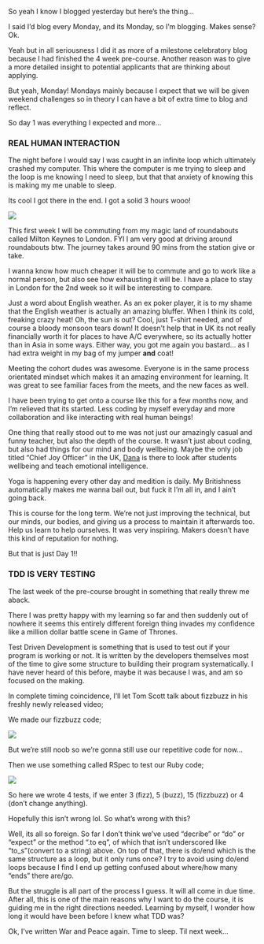 So yeah I know I blogged yesterday but here’s the thing…

I said I’d blog every Monday, and its Monday, so I’m blogging. Makes sense? Ok.

Yeah but in all seriousness I did it as more of a milestone celebratory blog because I had finished the 4 week pre-course. Another reason was to give a more detailed insight to potential applicants that are thinking about applying.

But yeah, Monday! Mondays mainly because I expect that we will be given weekend challenges so in theory I can have a bit of extra time to blog and reflect.

So day 1 was everything I expected and more…

### REAL HUMAN INTERACTION

The night before I would say I was caught in an infinite loop which ultimately crashed my computer. This where the computer is me trying to sleep and the loop is me knowing I need to sleep, but that that anxiety of knowing this is making my me unable to sleep.

Its cool I got there in the end. I got a solid 3 hours wooo!

![](https://cdn-images-1.medium.com/max/800/0*wD0v2RZTCuiprGED.jpg)

This first week I will be commuting from my magic land of roundabouts called Milton Keynes to London. FYI I am very good at driving around roundabouts btw. The journey takes around 90 mins from the station give or take.

I wanna know how much cheaper it will be to commute and go to work like a normal person, but also see how exhausting it will be. I have a place to stay in London for the 2nd week so it will be interesting to compare.

Just a word about English weather. As an ex poker player, it is to my shame that the English weather is actually an amazing bluffer. When I think its cold, freaking crazy heat! Oh, the sun is out? Cool, just T-shirt needed, and of course a bloody monsoon tears down! It doesn’t help that in UK its not really financially worth it for places to have A/C everywhere, so its actually hotter than in Asia in some ways. Either way, you got me again you bastard… as I had extra weight in my bag of my jumper **and** coat!

Meeting the cohort dudes was awesome. Everyone is in the same process orientated mindset which makes it an amazing environment for learning. It was great to see familiar faces from the meets, and the new faces as well.

I have been trying to get onto a course like this for a few months now, and I’m relieved that its started. Less coding by myself everyday and more collaboration and like interacting with real human beings!

One thing that really stood out to me was not just our amazingly casual and funny teacher, but also the depth of the course. It wasn’t just about coding, but also had things for our mind and body wellbeing. Maybe the only job titled “Chief Joy Officer” in the UK, [Dana](http://www.chiefjoyofficer.com/) is there to look after students wellbeing and teach emotional intelligence.

Yoga is happening every other day and medition is daily. My Britishness automatically makes me wanna bail out, but fuck it I’m all in, and I ain’t going back.

This is course for the long term. We’re not just improving the technical, but our minds, our bodies, and giving us a process to maintain it afterwards too. Help us learn to help ourselves. It was very inspiring. Makers doesn’t have this kind of reputation for nothing.

But that is just Day 1!!

### TDD IS VERY TESTING

The last week of the pre-course brought in something that really threw me aback.

There I was pretty happy with my learning so far and then suddenly out of nowhere it seems this entirely different foreign thing invades my confidence like a million dollar battle scene in Game of Thrones.

Test Driven Development is something that is used to test out if your program is working or not. It is written by the developers themselves most of the time to give some structure to building their program systematically. I have never heard of this before, maybe it was because I was, and am so focused on the making.

In complete timing coincidence, I’ll let Tom Scott talk about fizzbuzz in his freshly newly released video;

We made our fizzbuzz code;

![](https://cdn-images-1.medium.com/max/800/0*x0peu39bozzGZMyF.png)

But we’re still noob so we’re gonna still use our repetitive code for now…

Then we use something called RSpec to test our Ruby code;

![](https://cdn-images-1.medium.com/max/800/0*5guyDt3yNmfF5M-W.png)

So here we wrote 4 tests, if we enter 3 (fizz), 5 (buzz), 15 (fizzbuzz) or 4 (don’t change anything).

Hopefully this isn’t wrong lol. So what’s wrong with this?

Well, its all so foreign. So far I don’t think we’ve used “decribe” or “do” or “expect” or the method “.to eq”, of which that isn’t underscored like “to\_s”(convert to a string) above. On top of that, there is do/end which is the same structure as a loop, but it only runs once? I try to avoid using do/end loops because I find I end up getting confused about where/how many “ends” there are/go.

But the struggle is all part of the process I guess. It will all come in due time. After all, this is one of the main reasons why I want to do the course, it is guiding me in the right directions needed. Learning by myself, I wonder how long it would have been before I knew what TDD was?

Ok, I’ve written War and Peace again. Time to sleep. Til next week…